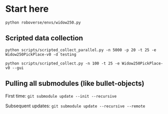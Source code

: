 # Start here

`python roboverse/envs/widow250.py`

## Scripted data collection

`python scripts/scripted_collect_parallel.py -n 5000 -p 20 -t 25 -e Widow250PickPlace-v0 -d testing`

`python scripts/scripted_collect.py -n 100 -t 25 -e Widow250PickPlace-v0 --gui`

## Pulling all submodules (like bullet-objects)

First time: `git submodule update --init --recursive`

Subsequent updates: `git submodule update --recursive --remote`